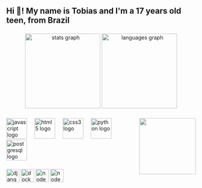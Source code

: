 <h2 align="left">Hi 👋! My name is Tobias and I'm a 17 years old teen, from Brazil</h2>

###

<div align="center">
  <img src="https://github-readme-stats.vercel.app/api?username=Tobias-Costa&hide_title=false&hide_rank=false&show_icons=true&include_all_commits=true&count_private=true&disable_animations=false&theme=tokyonight&locale=en&hide_border=false" height="200" alt="stats graph"  />
  <img src="https://github-readme-stats.vercel.app/api/top-langs?username=Tobias-Costa&locale=en&hide_title=false&layout=compact&card_width=320&langs_count=5&theme=tokyonight&hide_border=false" height="200" alt="languages graph"  />
</div>

###

<img align="right" height="150" src="https://github.com/TheDudeThatCode/TheDudeThatCode/blob/master/Assets/Rocket.gif" />

###

<div align="left">
  <img src="https://cdn.jsdelivr.net/gh/devicons/devicon/icons/javascript/javascript-original.svg" height="55" alt="javascript logo"  />
  <img width="12" />
  <img src="https://cdn.jsdelivr.net/gh/devicons/devicon/icons/html5/html5-original.svg" height="55" alt="html5 logo"  />
  <img width="12" />
  <img src="https://cdn.jsdelivr.net/gh/devicons/devicon/icons/css3/css3-original.svg" height="55" alt="css3 logo"  />
  <img width="12" />
  <img src="https://cdn.jsdelivr.net/gh/devicons/devicon/icons/python/python-original.svg" height="55" alt="python logo"  />
  <img width="12" />
  <img src="https://icongr.am/devicon/postgresql-original.svg?size=55&color=currentColor" height="55" alt="postgresql logo"  />
</div>

###

<div align="left">
  <img src="https://img.shields.io/badge/Django-092E20?style=for-the-badge&logo=django&logoColor=green" height="35" alt="django logo"  />
  <img src="https://img.shields.io/badge/Docker-2CA5E0?style=for-the-badge&logo=docker&logoColor=white" height="35" alt="docker logo"  />
  <img src="https://img.shields.io/badge/Node%20js-339933?style=for-the-badge&logo=nodedotjs&logoColor=white" height="35" alt="node logo"  />
  <img src="https://img.shields.io/badge/React-20232A?style=for-the-badge&logo=react&logoColor=61DAFB" height="35" alt="node logo"  />
</div>

###

